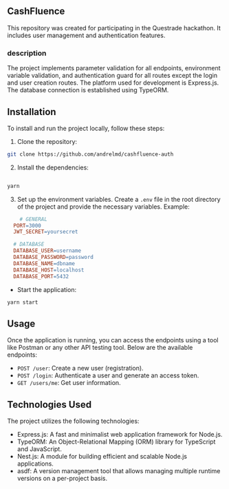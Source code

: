 ## CashFluence
This repository was created for participating in the Questrade hackathon. It includes user management and authentication features.

### description
The project implements parameter validation for all endpoints, environment variable validation, and authentication guard for all routes except the login and user creation routes. The platform used for development is Express.js. The database connection is established using TypeORM.

## Installation
To install and run the project locally, follow these steps:
1. Clone the repository:
```bash
git clone https://github.com/andrelmd/cashfluence-auth
```

2. Install the dependencies:
```bash

yarn

```

3. Set up the environment variables. Create a `.env` file in the root directory of the project and provide the necessary variables. Example:

```makefile
	# GENERAL
  PORT=3000
  JWT_SECRET=yoursecret

  # DATABASE
  DATABASE_USER=username
  DATABASE_PASSWORD=password
  DATABASE_NAME=dbname
  DATABASE_HOST=localhost
  DATABASE_PORT=5432
```

- Start the application:
```bash
yarn start
```

  
## Usage
Once the application is running, you can access the endpoints using a tool like Postman or any other API testing tool. Below are the available endpoints:
- `POST /user`: Create a new user (registration).
- `POST /login`: Authenticate a user and generate an access token.
- `GET /users/me`: Get user information.

## Technologies Used
The project utilizes the following technologies:
- Express.js: A fast and minimalist web application framework for Node.js.
- TypeORM: An Object-Relational Mapping (ORM) library for TypeScript and JavaScript.
- Nest.js: A module for building efficient and scalable Node.js applications.
- asdf: A version management tool that allows managing multiple runtime versions on a per-project basis.

